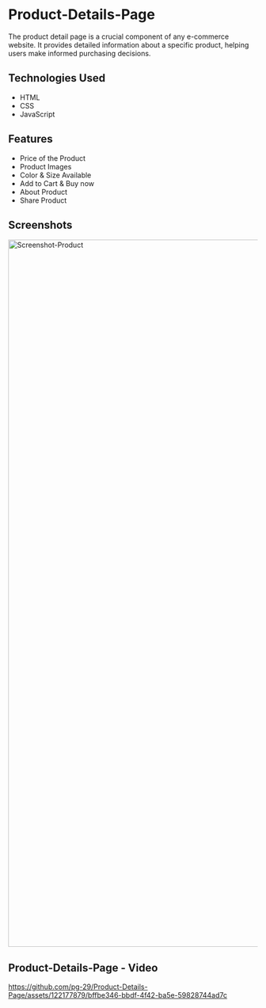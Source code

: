 # Product-Details-Page
The product detail page is a crucial component of any e-commerce website. It provides detailed information about a specific product, helping users make informed purchasing decisions.

## Technologies Used
- HTML
- CSS
- JavaScript

## Features
- Price of the Product
- Product Images
- Color & Size Available
- Add to Cart & Buy now
- About Product
- Share Product

## Screenshots
<img width="1429" alt="Screenshot-Product" src="https://github.com/pg-29/Product-Details-Page/assets/122177879/945486db-3872-4ad3-a4de-63f677400735">

## Product-Details-Page - Video
https://github.com/pg-29/Product-Details-Page/assets/122177879/bffbe346-bbdf-4f42-ba5e-59828744ad7c




